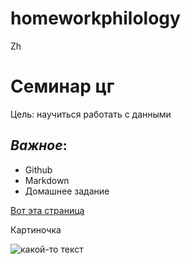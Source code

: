 # homeworkphilology
Zh

# Семинар цг
Цель: научиться работать с данными
## _Важное_:
* Github
* Markdown
* Домашнее задание

[Вот эта страница](http://wiki.cs.hse.ru/Цифровая_грамотность_(филология))

Картиночка

![какой-то текст](https://s1.zerochan.net/France.600.1131429.jpg)
